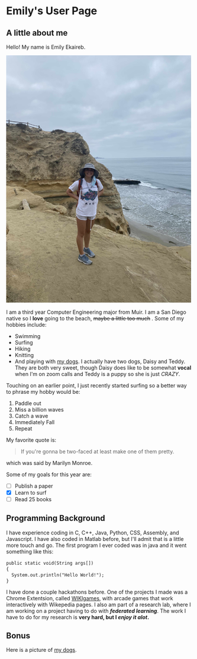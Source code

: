 # Emily's User Page 
## A little about me 
Hello! My name is Emily Ekaireb. 

<img src="me.jpg" alt="me" width="500"/>

I am a third year Computer Engineering major from Muir. I am a San Diego native so I **love** going to the beach, ~~maybe a little too much~~ . Some of my hobbies include: 
- Swimming
- Surfing
- Hiking
- Knitting
- And playing with [my dogs](#bonus).
I actually have two dogs, Daisy and Teddy. They are both very sweet, though Daisy does like to be somewhat **vocal** when I'm on zoom calls and Teddy is a puppy so she is just *CRAZY*. 

Touching on an earlier point, I just recently started surfing so a better way to phrase my hobby would be: 
1. Paddle out
2. Miss a billion waves 
3. Catch a wave 
4. Immediately Fall
5. Repeat

My favorite quote is: 
>If you're gonna be two-faced at least make one of them pretty.

which was said by Marilyn Monroe.

Some of my goals for this year are: 
- [ ] Publish a paper
- [x] Learn to surf
- [ ] Read 25 books

## Programming Background 
I have experience coding in C, C++, Java, Python, CSS, Assembly, and Javascript. I have also coded in Matlab before, but I'll admit that is a little more touch and go. 
The first program I ever coded was in java and it went something like this: 
```
public static void(String args[])
{
  System.out.println("Hello World!");
}
```
I have done a couple hackathons before. One of the projects I made was a Chrome Extentsion, called [WIKIgames](https://devpost.com/software/wikigames), with arcade games that work interactively with Wikepedia pages. I also am part of a research lab, where I am working on a project having to do with ***federated learning***. The work I have to do for my research is **very hard, but I _enjoy it alot_.**

## Bonus 
Here is a picture of [my dogs](dogs.jpg).


